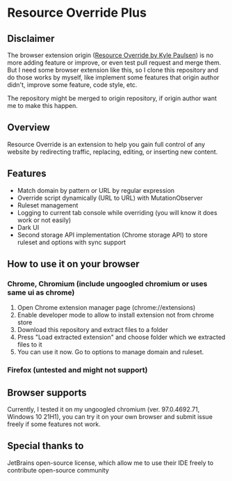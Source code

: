 # Resource Override Plus

## Disclaimer
The browser extension origin ([Resource Override by Kyle Paulsen](https://github.com/kylepaulsen/ResourceOverride)) is no more adding feature or improve, or even test pull request and merge them.
But I need some browser extension like this, so I clone this repository and do those works by myself, like implement some features that origin author didn't,
improve some feature, code style, etc.

The repository might be merged to origin repository, if origin author want me to make this happen.

## Overview
Resource Override is an extension to help you gain full control of any website by redirecting traffic, replacing, editing, or inserting new content.

## Features
+ Match domain by pattern or URL by regular expression 
+ Override script dynamically (URL to URL) with MutationObserver
+ Ruleset management
+ Logging to current tab console while overriding (you will know it does work or not easily)
+ Dark UI
+ Second storage API implementation (Chrome storage API) to store ruleset and options with sync support

## How to use it on your browser
### Chrome, Chromium (include ungoogled chromium or uses same ui as chrome)
1. Open Chrome extension manager page (chrome://extensions)
2. Enable developer mode to allow to install extension not from chrome store
3. Download this repository and extract files to a folder
4. Press "Load extracted extension" and choose folder which we extracted files to it
5. You can use it now. Go to options to manage domain and ruleset.

### Firefox (untested and might not support)

## Browser supports
Currently, I tested it on my ungoogled chromium (ver. 97.0.4692.71, Windows 10 21H1), you can try it on your own browser and submit issue freely if some features not work.

## Special thanks to
JetBrains open-source license, which allow me to use their IDE freely to contribute open-source community
